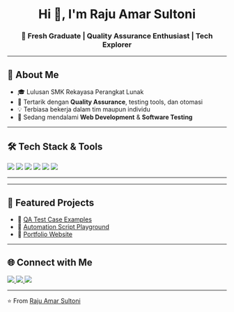 <h1 align="center">Hi 👋, I'm Raju Amar Sultoni</h1>
<h3 align="center">🌱 Fresh Graduate | Quality Assurance Enthusiast | Tech Explorer</h3>

---

## 🚀 About Me
- 🎓 Lulusan SMK Rekayasa Perangkat Lunak  
- 🔎 Tertarik dengan **Quality Assurance**, testing tools, dan otomasi  
- 💡 Terbiasa bekerja dalam tim maupun individu  
- 📖 Sedang mendalami **Web Development** & **Software Testing**

---

## 🛠️ Tech Stack & Tools
<p align="left">
  <img src="https://img.shields.io/badge/JavaScript-323330?style=for-the-badge&logo=javascript&logoColor=F7DF1E" />
  <img src="https://img.shields.io/badge/HTML5-E34F26?style=for-the-badge&logo=html5&logoColor=white" />
  <img src="https://img.shields.io/badge/CSS3-1572B6?style=for-the-badge&logo=css3&logoColor=white" />
  <img src="https://img.shields.io/badge/Bootstrap-563D7C?style=for-the-badge&logo=bootstrap&logoColor=white" />
  <img src="https://img.shields.io/badge/Git-F05032?style=for-the-badge&logo=git&logoColor=white" />
  <img src="https://img.shields.io/badge/Postman-FF6C37?style=for-the-badge&logo=postman&logoColor=white" />
</p>

---

<!-- ## 📊 GitHub Stats
<p align="center">
  <img src="https://github-readme-stats.vercel.app/api?username=rajuamardev&show_icons=true&theme=radical" alt="GitHub Stats" height="180"/>
  <img src="https://github-readme-streak-stats.herokuapp.com/?user=rajuamardev&theme=radical" alt="GitHub Streak" height="180"/>
</p> -->

---

## 📌 Featured Projects
- 🔗 [QA Test Case Examples](#)  
- 🔗 [Automation Script Playground](#)  
- 🔗 [Portfolio Website](#)  

---

## 🌐 Connect with Me
<p align="left">
  <a href="mailto:rajuamar197@gmail.com">
    <img src="https://img.shields.io/badge/Email-D14836?style=for-the-badge&logo=gmail&logoColor=white" />
  </a>
  <a href="https://www.linkedin.com/in/raju-amar-sultoni-a3497a383/" target="_blank">
    <img src="https://img.shields.io/badge/LinkedIn-0A66C2?style=for-the-badge&logo=linkedin&logoColor=white" />
  </a>
  <a href="https://github.com/rajuamardev/profile" target="_blank">
    <img src="https://img.shields.io/badge/GitHub-100000?style=for-the-badge&logo=github&logoColor=white" />
  </a>
</p>

---

⭐️ From [Raju Amar Sultoni](https://github.com/rajuamardev/profile)
